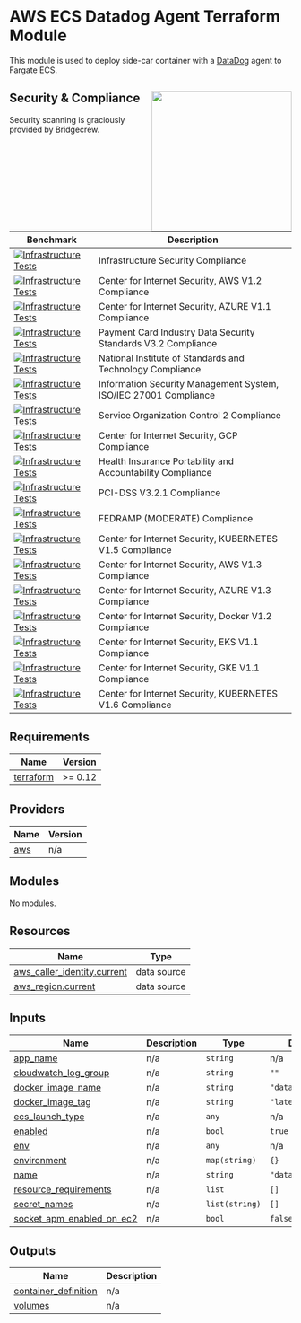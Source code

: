 # AWS ECS Datadog Agent Terraform Module

This module is used to deploy side-car container with a [DataDog](https://www.datadoghq.com) agent to Fargate ECS.

## Security & Compliance [<img src="https://cloudposse.com/wp-content/uploads/2020/11/bridgecrew.svg" width="250" align="right" />](https://bridgecrew.io/)

Security scanning is graciously provided by Bridgecrew.

| Benchmark | Description |
|--------|---------------|
| [![Infrastructure Tests](https://www.bridgecrew.cloud/badges/github/hazelops/terraform-aws-ecs-datadog-agent/general)](https://www.bridgecrew.cloud/link/badge?vcs=github&fullRepo=hazelops%2Fterraform-aws-ecs-datadog-agent&benchmark=INFRASTRUCTURE+SECURITY) | Infrastructure Security Compliance |
| [![Infrastructure Tests](https://www.bridgecrew.cloud/badges/github/hazelops/terraform-aws-ecs-datadog-agent/cis_aws)](https://www.bridgecrew.cloud/link/badge?vcs=github&fullRepo=hazelops%2Fterraform-aws-ecs-datadog-agent&benchmark=CIS+AWS+V1.2) | Center for Internet Security, AWS V1.2 Compliance |
| [![Infrastructure Tests](https://www.bridgecrew.cloud/badges/github/hazelops/terraform-aws-ecs-datadog-agent/cis_azure)](https://www.bridgecrew.cloud/link/badge?vcs=github&fullRepo=hazelops%2Fterraform-aws-ecs-datadog-agent&benchmark=CIS+AZURE+V1.1) | Center for Internet Security, AZURE V1.1 Compliance |
| [![Infrastructure Tests](https://www.bridgecrew.cloud/badges/github/hazelops/terraform-aws-ecs-datadog-agent/pci)](https://www.bridgecrew.cloud/link/badge?vcs=github&fullRepo=hazelops%2Fterraform-aws-ecs-datadog-agent&benchmark=PCI-DSS+V3.2) | Payment Card Industry Data Security Standards V3.2 Compliance |
| [![Infrastructure Tests](https://www.bridgecrew.cloud/badges/github/hazelops/terraform-aws-ecs-datadog-agent/nist)](https://www.bridgecrew.cloud/link/badge?vcs=github&fullRepo=hazelops%2Fterraform-aws-ecs-datadog-agent&benchmark=NIST-800-53) | National Institute of Standards and Technology Compliance |
| [![Infrastructure Tests](https://www.bridgecrew.cloud/badges/github/hazelops/terraform-aws-ecs-datadog-agent/iso)](https://www.bridgecrew.cloud/link/badge?vcs=github&fullRepo=hazelops%2Fterraform-aws-ecs-datadog-agent&benchmark=ISO27001) | Information Security Management System, ISO/IEC 27001 Compliance |
| [![Infrastructure Tests](https://www.bridgecrew.cloud/badges/github/hazelops/terraform-aws-ecs-datadog-agent/soc2)](https://www.bridgecrew.cloud/link/badge?vcs=github&fullRepo=hazelops%2Fterraform-aws-ecs-datadog-agent&benchmark=SOC2) | Service Organization Control 2 Compliance |
| [![Infrastructure Tests](https://www.bridgecrew.cloud/badges/github/hazelops/terraform-aws-ecs-datadog-agent/cis_gcp)](https://www.bridgecrew.cloud/link/badge?vcs=github&fullRepo=hazelops%2Fterraform-aws-ecs-datadog-agent&benchmark=CIS+GCP+V1.1) | Center for Internet Security, GCP Compliance |
| [![Infrastructure Tests](https://www.bridgecrew.cloud/badges/github/hazelops/terraform-aws-ecs-datadog-agent/hipaa)](https://www.bridgecrew.cloud/link/badge?vcs=github&fullRepo=hazelops%2Fterraform-aws-ecs-datadog-agent&benchmark=HIPAA) | Health Insurance Portability and Accountability Compliance |
| [![Infrastructure Tests](https://www.bridgecrew.cloud/badges/github/hazelops/terraform-aws-ecs-datadog-agent/pci_dss_v321)](https://www.bridgecrew.cloud/link/badge?vcs=github&fullRepo=hazelops%2Fterraform-aws-ecs-datadog-agent&benchmark=PCI-DSS+V3.2.1) | PCI-DSS V3.2.1 Compliance |
| [![Infrastructure Tests](https://www.bridgecrew.cloud/badges/github/hazelops/terraform-aws-ecs-datadog-agent/fedramp_moderate)](https://www.bridgecrew.cloud/link/badge?vcs=github&fullRepo=hazelops%2Fterraform-aws-ecs-datadog-agent&benchmark=FEDRAMP+%28MODERATE%29) | FEDRAMP (MODERATE) Compliance |
| [![Infrastructure Tests](https://www.bridgecrew.cloud/badges/github/hazelops/terraform-aws-ecs-datadog-agent/cis_kubernetes)](https://www.bridgecrew.cloud/link/badge?vcs=github&fullRepo=hazelops%2Fterraform-aws-ecs-datadog-agent&benchmark=CIS+KUBERNETES+V1.5) | Center for Internet Security, KUBERNETES V1.5 Compliance  |
| [![Infrastructure Tests](https://www.bridgecrew.cloud/badges/github/hazelops/terraform-aws-ecs-datadog-agent/cis_aws_13)](https://www.bridgecrew.cloud/link/badge?vcs=github&fullRepo=hazelops%2Fterraform-aws-ecs-datadog-agent&benchmark=CIS+AWS+V1.3) | Center for Internet Security, AWS V1.3 Compliance |
| [![Infrastructure Tests](https://www.bridgecrew.cloud/badges/github/hazelops/terraform-aws-ecs-datadog-agent/cis_azure_13)](https://www.bridgecrew.cloud/link/badge?vcs=github&fullRepo=hazelops%2Fterraform-aws-ecs-datadog-agent&benchmark=CIS+AZURE+V1.3) | Center for Internet Security, AZURE V1.3 Compliance |
| [![Infrastructure Tests](https://www.bridgecrew.cloud/badges/github/hazelops/terraform-aws-ecs-datadog-agent/cis_docker_12)](https://www.bridgecrew.cloud/link/badge?vcs=github&fullRepo=hazelops%2Fterraform-aws-ecs-datadog-agent&benchmark=CIS+DOCKER+V1.2) | Center for Internet Security, Docker V1.2 Compliance |
| [![Infrastructure Tests](https://www.bridgecrew.cloud/badges/github/hazelops/terraform-aws-ecs-datadog-agent/cis_eks_11)](https://www.bridgecrew.cloud/link/badge?vcs=github&fullRepo=hazelops%2Fterraform-aws-ecs-datadog-agent&benchmark=CIS+EKS+V1.1) | Center for Internet Security, EKS V1.1 Compliance |
| [![Infrastructure Tests](https://www.bridgecrew.cloud/badges/github/hazelops/terraform-aws-ecs-datadog-agent/cis_gke_11)](https://www.bridgecrew.cloud/link/badge?vcs=github&fullRepo=hazelops%2Fterraform-aws-ecs-datadog-agent&benchmark=CIS+GKE+V1.1) | Center for Internet Security, GKE V1.1 Compliance |
| [![Infrastructure Tests](https://www.bridgecrew.cloud/badges/github/hazelops/terraform-aws-ecs-datadog-agent/cis_kubernetes_16)](https://www.bridgecrew.cloud/link/badge?vcs=github&fullRepo=hazelops%2Fterraform-aws-ecs-datadog-agent&benchmark=CIS+KUBERNETES+V1.6) | Center for Internet Security, KUBERNETES V1.6 Compliance |

## Requirements

| Name | Version |
|------|---------|
| <a name="requirement_terraform"></a> [terraform](#requirement\_terraform) | >= 0.12 |

## Providers

| Name | Version |
|------|---------|
| <a name="provider_aws"></a> [aws](#provider\_aws) | n/a |

## Modules

No modules.

## Resources

| Name | Type |
|------|------|
| [aws_caller_identity.current](https://registry.terraform.io/providers/hashicorp/aws/latest/docs/data-sources/caller_identity) | data source |
| [aws_region.current](https://registry.terraform.io/providers/hashicorp/aws/latest/docs/data-sources/region) | data source |

## Inputs

| Name | Description | Type | Default | Required |
|------|-------------|------|---------|:--------:|
| <a name="input_app_name"></a> [app\_name](#input\_app\_name) | n/a | `string` | n/a | yes |
| <a name="input_cloudwatch_log_group"></a> [cloudwatch\_log\_group](#input\_cloudwatch\_log\_group) | n/a | `string` | `""` | no |
| <a name="input_docker_image_name"></a> [docker\_image\_name](#input\_docker\_image\_name) | n/a | `string` | `"datadog/agent"` | no |
| <a name="input_docker_image_tag"></a> [docker\_image\_tag](#input\_docker\_image\_tag) | n/a | `string` | `"latest"` | no |
| <a name="input_ecs_launch_type"></a> [ecs\_launch\_type](#input\_ecs\_launch\_type) | n/a | `any` | n/a | yes |
| <a name="input_enabled"></a> [enabled](#input\_enabled) | n/a | `bool` | `true` | no |
| <a name="input_env"></a> [env](#input\_env) | n/a | `any` | n/a | yes |
| <a name="input_environment"></a> [environment](#input\_environment) | n/a | `map(string)` | `{}` | no |
| <a name="input_name"></a> [name](#input\_name) | n/a | `string` | `"datadog-agent"` | no |
| <a name="input_resource_requirements"></a> [resource\_requirements](#input\_resource\_requirements) | n/a | `list` | `[]` | no |
| <a name="input_secret_names"></a> [secret\_names](#input\_secret\_names) | n/a | `list(string)` | `[]` | no |
| <a name="input_socket_apm_enabled_on_ec2"></a> [socket\_apm\_enabled\_on\_ec2](#input\_socket\_apm\_enabled\_on\_ec2) | n/a | `bool` | `false` | no |

## Outputs

| Name | Description |
|------|-------------|
| <a name="output_container_definition"></a> [container\_definition](#output\_container\_definition) | n/a |
| <a name="output_volumes"></a> [volumes](#output\_volumes) | n/a |
